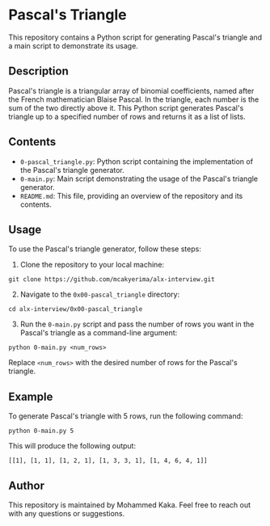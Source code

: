 # Pascal's Triangle

This repository contains a Python script for generating Pascal's triangle and a main script to demonstrate its usage.

## Description

Pascal's triangle is a triangular array of binomial coefficients, named after the French mathematician Blaise Pascal. In the triangle, each number is the sum of the two directly above it. This Python script generates Pascal's triangle up to a specified number of rows and returns it as a list of lists.

## Contents

- `0-pascal_triangle.py`: Python script containing the implementation of the Pascal's triangle generator.
- `0-main.py`: Main script demonstrating the usage of the Pascal's triangle generator.
- `README.md`: This file, providing an overview of the repository and its contents.

## Usage

To use the Pascal's triangle generator, follow these steps:

1. Clone the repository to your local machine:

```
git clone https://github.com/mcakyerima/alx-interview.git
```

2. Navigate to the `0x00-pascal_triangle` directory:

```
cd alx-interview/0x00-pascal_triangle
```

3. Run the `0-main.py` script and pass the number of rows you want in the Pascal's triangle as a command-line argument:

```
python 0-main.py <num_rows>
```

Replace `<num_rows>` with the desired number of rows for the Pascal's triangle.

## Example

To generate Pascal's triangle with 5 rows, run the following command:

```
python 0-main.py 5
```

This will produce the following output:

```
[[1], [1, 1], [1, 2, 1], [1, 3, 3, 1], [1, 4, 6, 4, 1]]
```

## Author

This repository is maintained by Mohammed Kaka. Feel free to reach out with any questions or suggestions.
